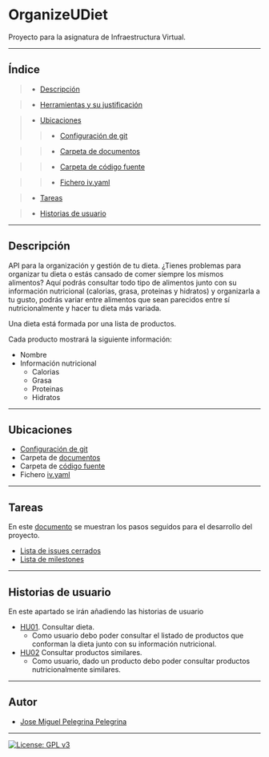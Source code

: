 # OrganizeUDiet
Proyecto para la asignatura de Infraestructura Virtual.

***

## Índice

> + [Descripción](https://github.com/josemip98/OrganizeUDiet#Descripción)

> + [Herramientas y su justificación](https://github.com/josemip98/OrganizeUDiet/blob/master/docs/herramientas.md)

> + [Ubicaciones](https://github.com/josemip98/OrganizeUDiet#Ubicaciones)
>> + [Configuración de git](https://github.com/josemip98/OrganizeUDiet/blob/master/docs/git_config.md)

>> + [Carpeta de documentos](https://github.com/josemip98/OrganizeUDiet/tree/master/docs)

>> + [Carpeta de código fuente](https://github.com/josemip98/OrganizeUDiet/tree/master/src)

>> + [Fichero iv.yaml](https://github.com/josemip98/OrganizeUDiet/blob/master/iv.yaml)

> + [Tareas](https://github.com/josemip98/OrganizeUDiet#Tareas)

> + [Historias de usuario](https://github.com/josemip98/OrganizeUDiet#Historias-de-usuario)

***

## Descripción
API para la organización y gestión de tu dieta. ¿Tienes problemas para organizar tu dieta o estás cansado de comer siempre los mismos alimentos? 
Aquí podrás consultar todo tipo de alimentos junto con su información nutricional (calorias, grasa, proteinas y hidratos) y organizarla a tu gusto, podrás variar entre alimentos que sean parecidos entre sí nutricionalmente y hacer tu dieta más variada. 

Una dieta está formada por una lista de productos.

Cada producto mostrará la siguiente información:

+ Nombre
+ Información nutricional
	+ Calorias
	+ Grasa
	+ Proteinas
	+ Hidratos	
	
***

## Ubicaciones

+ [Configuración de git](https://github.com/josemip98/OrganizeUDiet/blob/master/docs/git_config.md)
+ Carpeta de [documentos](https://github.com/josemip98/OrganizeUDiet/tree/master/docs)
+ Carpeta de [código fuente](https://github.com/josemip98/OrganizeUDiet/tree/master/src)
+ Fichero [iv.yaml](https://github.com/josemip98/OrganizeUDiet/blob/master/iv.yaml)

***

## Tareas
En este [documento](https://github.com/josemip98/OrganizeUDiet/tree/master/docs/pasos.md) se muestran los pasos seguidos para el desarrollo del proyecto.

+ [Lista de issues cerrados](https://github.com/josemip98/OrganizeUDiet/issues?q=is%3Aissue+is%3Aclosed)
+ [Lista de milestones](https://github.com/josemip98/OrganizeUDiet/milestones)

***

## Historias de usuario
En este apartado se irán añadiendo las historias de usuario

+ [HU01](https://github.com/josemip98/OrganizeUDiet/issues/9). Consultar dieta.
	+ Como usuario debo poder consultar el listado de productos que conforman la dieta junto con su información nutricional.
+ [HU02](https://github.com/josemip98/OrganizeUDiet/issues/15) Consultar productos similares.
	+ Como usuario, dado un producto debo poder consultar productos nutricionalmente similares.
	
***

## Autor
+ [Jose Miguel Pelegrina Pelegrina](https://github.com/josemip98)

***

[![License: GPL v3](https://img.shields.io/badge/License-GPLv3-blue.svg)](https://www.gnu.org/licenses/gpl-3.0)
